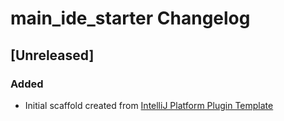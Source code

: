 <!-- Keep a Changelog guide -> https://keepachangelog.com -->

# main_ide_starter Changelog

## [Unreleased]
### Added
- Initial scaffold created from [IntelliJ Platform Plugin Template](https://github.com/JetBrains/intellij-platform-plugin-template)
